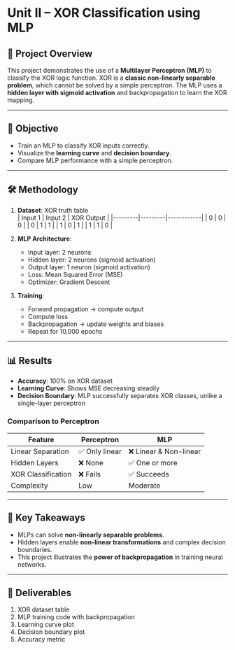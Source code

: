 # Unit II – XOR Classification using MLP

## 📌 Project Overview
This project demonstrates the use of a **Multilayer Perceptron (MLP)** to classify the XOR logic function. XOR is a **classic non-linearly separable problem**, which cannot be solved by a simple perceptron. The MLP uses a **hidden layer with sigmoid activation** and backpropagation to learn the XOR mapping.

---

## 🎯 Objective
- Train an MLP to classify XOR inputs correctly.
- Visualize the **learning curve** and **decision boundary**.
- Compare MLP performance with a simple perceptron.

---

## 🛠 Methodology
1. **Dataset**: XOR truth table  
   | Input 1 | Input 2 | XOR Output |
   |---------|---------|------------|
   | 0       | 0       | 0          |
   | 0       | 1       | 1          |
   | 1       | 0       | 1          |
   | 1       | 1       | 0          |

2. **MLP Architecture**:
   - Input layer: 2 neurons  
   - Hidden layer: 2 neurons (sigmoid activation)  
   - Output layer: 1 neuron (sigmoid activation)  
   - Loss: Mean Squared Error (MSE)  
   - Optimizer: Gradient Descent  

3. **Training**:
   - Forward propagation → compute output  
   - Compute loss  
   - Backpropagation → update weights and biases  
   - Repeat for 10,000 epochs  

---

## 📊 Results
- **Accuracy**: 100% on XOR dataset  
- **Learning Curve**: Shows MSE decreasing steadily  
- **Decision Boundary**: MLP successfully separates XOR classes, unlike a single-layer perceptron  

### Comparison to Perceptron

| Feature             | Perceptron       | MLP                  |
|--------------------|----------------|--------------------|
| Linear Separation  | ✅ Only linear  | ❌ Linear & Non-linear |
| Hidden Layers      | ❌ None         | ✅ One or more       |
| XOR Classification | ❌ Fails        | ✅ Succeeds          |
| Complexity         | Low             | Moderate             |

---

## 📝 Key Takeaways
- MLPs can solve **non-linearly separable problems**.  
- Hidden layers enable **non-linear transformations** and complex decision boundaries.  
- This project illustrates the **power of backpropagation** in training neural networks.  

---

## 📌 Deliverables
1. XOR dataset table  
2. MLP training code with backpropagation  
3. Learning curve plot  
4. Decision boundary plot  
5. Accuracy metric  

